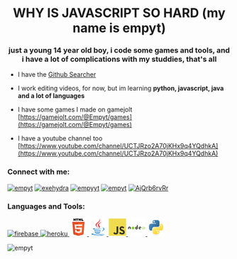 <h1 align="center">WHY IS JAVASCRIPT SO HARD (my name is empyt)</h1>
<h3 align="center">just a young 14 year old boy, i code some games and tools, and i have a lot of complications with my studdies, that's all</h3>

- I have the [Github Searcher](https://github.com/Empyt/Github-Searcher)

- I work editing videos, for now, but im learning **python, javascript, java and a lot of languages**

- I have some games I made on gamejolt [https://gamejolt.com/@Empyt/games](https://gamejolt.com/@Empyt/games)

- I have a youtube channel too [https://www.youtube.com/channel/UCTJRzo2A70jKHx9q4YQdhkA](https://www.youtube.com/channel/UCTJRzo2A70jKHx9q4YQdhkA)

<h3 align="left">Connect with me:</h3>
<p align="left">
<a href="https://dev.to/empyt" target="blank"><img align="center" src="https://raw.githubusercontent.com/rahuldkjain/github-profile-readme-generator/master/src/images/icons/Social/devto.svg" alt="empyt" height="30" width="40" /></a>
<a href="https://twitter.com/exehydra" target="blank"><img align="center" src="https://raw.githubusercontent.com/rahuldkjain/github-profile-readme-generator/master/src/images/icons/Social/twitter.svg" alt="exehydra" height="30" width="40" /></a>
<a href="https://instagram.com/empyyt" target="blank"><img align="center" src="https://raw.githubusercontent.com/rahuldkjain/github-profile-readme-generator/master/src/images/icons/Social/instagram.svg" alt="empyyt" height="30" width="40" /></a>
<a href="https://www.youtube.com/c/empyt" target="blank"><img align="center" src="https://raw.githubusercontent.com/rahuldkjain/github-profile-readme-generator/master/src/images/icons/Social/youtube.svg" alt="empyt" height="30" width="40" /></a>
<a href="https://discord.gg/AjQrb6rvRr" target="blank"><img align="center" src="https://raw.githubusercontent.com/rahuldkjain/github-profile-readme-generator/master/src/images/icons/Social/discord.svg" alt="AjQrb6rvRr" height="30" width="40" /></a>
</p>

<h3 align="left">Languages and Tools:</h3>
<p align="left"> <a href="https://firebase.google.com/" target="_blank" rel="noreferrer"> <img src="https://www.vectorlogo.zone/logos/firebase/firebase-icon.svg" alt="firebase" width="40" height="40"/> </a> <a href="https://heroku.com" target="_blank" rel="noreferrer"> <img src="https://www.vectorlogo.zone/logos/heroku/heroku-icon.svg" alt="heroku" width="40" height="40"/> </a> <a href="https://www.w3.org/html/" target="_blank" rel="noreferrer"> <img src="https://raw.githubusercontent.com/devicons/devicon/master/icons/html5/html5-original-wordmark.svg" alt="html5" width="40" height="40"/> </a> <a href="https://www.java.com" target="_blank" rel="noreferrer"> <img src="https://raw.githubusercontent.com/devicons/devicon/master/icons/java/java-original.svg" alt="java" width="40" height="40"/> </a> <a href="https://developer.mozilla.org/en-US/docs/Web/JavaScript" target="_blank" rel="noreferrer"> <img src="https://raw.githubusercontent.com/devicons/devicon/master/icons/javascript/javascript-original.svg" alt="javascript" width="40" height="40"/> </a> <a href="https://nodejs.org" target="_blank" rel="noreferrer"> <img src="https://raw.githubusercontent.com/devicons/devicon/master/icons/nodejs/nodejs-original-wordmark.svg" alt="nodejs" width="40" height="40"/> </a> <a href="https://www.python.org" target="_blank" rel="noreferrer"> <img src="https://raw.githubusercontent.com/devicons/devicon/master/icons/python/python-original.svg" alt="python" width="40" height="40"/> </a> </p>

<p><img align="center" src="https://github-readme-stats.vercel.app/api/top-langs?username=empyt&show_icons=true&locale=en&layout=compact" alt="empyt" /></p>
